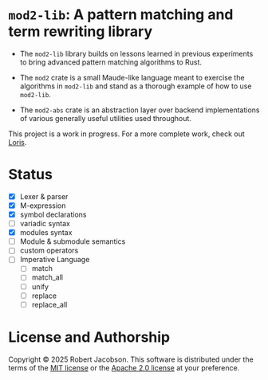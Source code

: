 # `mod2-lib`: A pattern matching and term rewriting library

- The `mod2-lib` library builds on lessons learned in previous experiments to bring advanced pattern matching algorithms 
  to Rust.

- The `mod2` crate is a small Maude-like language meant to exercise the algorithms in `mod2-lib` and stand as a thorough
  example of how to use `mod2-lib`.

- The `mod2-abs` crate is an abstraction layer over backend implementations of various generally useful utilities used 
  throughout.

This project is a work in progress. For a more complete work, check out [Loris](https://github.com/rljacobson/loris).

# Status

- [X]  Lexer & parser
- [X]  M-expression
- [X]  symbol declarations
  - [ ]  variadic syntax
- [X]  modules syntax
- [ ]  Module & submodule semantics
- [ ]  custom operators
- [ ] Imperative Language
  - [ ]  match
  - [ ]  match_all
  - [ ]  unify
  - [ ]  replace
  - [ ]  replace_all

# License and Authorship

Copyright © 2025 Robert Jacobson. This software is distributed under the terms of the
[MIT license](LICENSE-MIT) or the [Apache 2.0 license](LICENSE-APACHE) at your preference.
